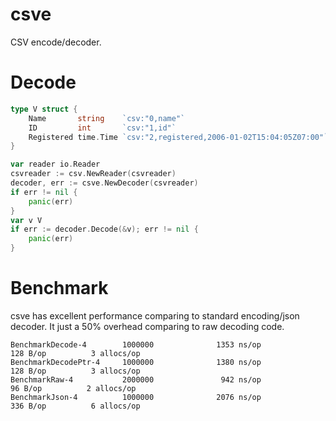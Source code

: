 # csve

CSV encode/decoder.

# Decode

```go
type V struct {
    Name       string    `csv:"0,name"`
    ID         int       `csv:"1,id"`
    Registered time.Time `csv:"2,registered,2006-01-02T15:04:05Z07:00"`
}

var reader io.Reader
csvreader := csv.NewReader(csvreader)
decoder, err := csve.NewDecoder(csvreader)
if err != nil {
    panic(err)
}
var v V
if err := decoder.Decode(&v); err != nil {
    panic(err)
}
```

# Benchmark

csve has excellent performance comparing to standard encoding/json decoder.
It just a 50% overhead comparing to raw decoding code.

```
BenchmarkDecode-4        1000000              1353 ns/op             128 B/op          3 allocs/op
BenchmarkDecodePtr-4     1000000              1380 ns/op             128 B/op          3 allocs/op
BenchmarkRaw-4           2000000               942 ns/op              96 B/op          2 allocs/op
BenchmarkJson-4          1000000              2076 ns/op             336 B/op          6 allocs/op
```
